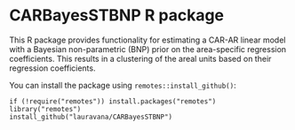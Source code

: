 # CARBayesSTBNP R package

This R package provides functionality for estimating a CAR-AR linear model with a 
Bayesian non-parametric (BNP) prior on the area-specific regression coefficients. 
This results in a clustering of the areal units based on their regression 
coefficients.

You can install the package using `remotes::install_github()`:

```
if (!require("remotes")) install.packages("remotes")
library("remotes")
install_github("lauravana/CARBayesSTBNP")
```

